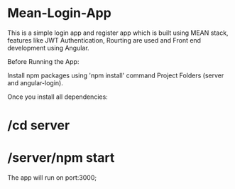 # Mean-Login-App
This is a simple login app and register app which is built using MEAN stack, features like JWT Authentication, Rourting are used and Front end development using Angular.

Before Running the App:

Install npm packages using 'npm install' command Project Folders (server and angular-login).

Once you install all dependencies:

# /cd server

# /server/npm start

The app will run on port:3000;

